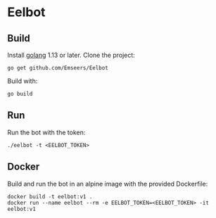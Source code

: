 # Eelbot

## Build

Install [golang](https://golang.org/) 1.13 or later. Clone the project:

    go get github.com/Emseers/Eelbot

Build with:

    go build

## Run

Run the bot with the token:

    ./eelbot -t <EELBOT_TOKEN>

## Docker

Build and run the bot in an alpine image with the provided Dockerfile:

    docker build -t eelbot:v1 .
    docker run --name eelbot --rm -e EELBOT_TOKEN=<EELBOT_TOKEN> -it eelbot:v1
